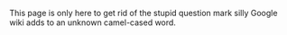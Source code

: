 This page is only here to get rid of the stupid question mark silly Google wiki adds to an unknown camel-cased word.